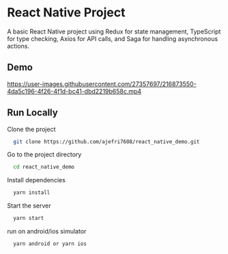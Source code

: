 
# React Native Project

A basic React Native project using Redux for state management, TypeScript for type checking, Axios for API calls, and Saga for handling asynchronous actions.


## Demo

https://user-images.githubusercontent.com/27357697/216873550-4da5c196-4f26-4f1d-bc41-dbd2219b658c.mp4

## Run Locally

Clone the project

```bash
  git clone https://github.com/ajefri7608/react_native_demo.git
```

Go to the project directory

```bash
  cd react_native_demo
```

Install dependencies

```bash
  yarn install
```

Start the server

```bash
  yarn start
```

run on android/ios simulator

```bash
  yarn android or yarn ios
```



